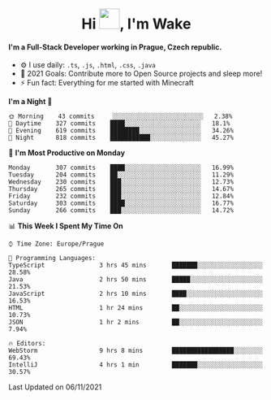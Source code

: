 <h1 align="center">Hi <img src="https://raw.githubusercontent.com/MrWakeCZ/MrWakeCZ/master/Hi.gif" width="40px" />, I'm Wake</h1>

#### I'm a Full-Stack Developer working in Prague, Czech republic.
- ⚙️ I use daily: `.ts`, `.js`, `.html`, `.css`, `.java`
- 🥅 2021 Goals: Contribute more to Open Source projects and sleep more!
- ⚡ Fun fact: Everything for me started with Minecraft

<!--START_SECTION:waka-->
**I'm a Night 🦉** 

```text
🌞 Morning    43 commits     ░░░░░░░░░░░░░░░░░░░░░░░░░   2.38% 
🌆 Daytime    327 commits    ████░░░░░░░░░░░░░░░░░░░░░   18.1% 
🌃 Evening    619 commits    ████████░░░░░░░░░░░░░░░░░   34.26% 
🌙 Night      818 commits    ███████████░░░░░░░░░░░░░░   45.27%

```
📅 **I'm Most Productive on Monday** 

```text
Monday       307 commits    ████░░░░░░░░░░░░░░░░░░░░░   16.99% 
Tuesday      204 commits    ██░░░░░░░░░░░░░░░░░░░░░░░   11.29% 
Wednesday    230 commits    ███░░░░░░░░░░░░░░░░░░░░░░   12.73% 
Thursday     265 commits    ███░░░░░░░░░░░░░░░░░░░░░░   14.67% 
Friday       232 commits    ███░░░░░░░░░░░░░░░░░░░░░░   12.84% 
Saturday     303 commits    ████░░░░░░░░░░░░░░░░░░░░░   16.77% 
Sunday       266 commits    ███░░░░░░░░░░░░░░░░░░░░░░   14.72%

```


📊 **This Week I Spent My Time On** 

```text
⌚︎ Time Zone: Europe/Prague

💬 Programming Languages: 
TypeScript               3 hrs 45 mins       ███████░░░░░░░░░░░░░░░░░░   28.58% 
Java                     2 hrs 50 mins       █████░░░░░░░░░░░░░░░░░░░░   21.53% 
JavaScript               2 hrs 10 mins       ████░░░░░░░░░░░░░░░░░░░░░   16.53% 
HTML                     1 hr 24 mins        ██░░░░░░░░░░░░░░░░░░░░░░░   10.73% 
JSON                     1 hr 2 mins         ██░░░░░░░░░░░░░░░░░░░░░░░   7.94%

🔥 Editors: 
WebStorm                 9 hrs 8 mins        █████████████████░░░░░░░░   69.43% 
IntelliJ                 4 hrs 1 min         ███████░░░░░░░░░░░░░░░░░░   30.57%

```


 Last Updated on 06/11/2021
<!--END_SECTION:waka-->
